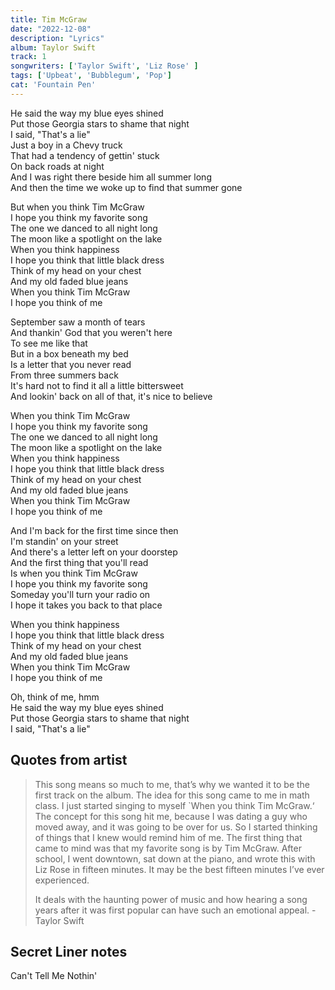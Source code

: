 ```yaml
---
title: Tim McGraw
date: "2022-12-08"
description: "Lyrics"
album: Taylor Swift
track: 1
songwriters: ['Taylor Swift', 'Liz Rose' ]
tags: ['Upbeat', 'Bubblegum', 'Pop']
cat: 'Fountain Pen'
---
```

<p className="verse-one">
He said the way my blue eyes shined <br />
Put those Georgia stars to shame that night <br />
I said, "That's a lie" <br />
Just a boy in a Chevy truck <br />
That had a tendency of gettin' stuck <br />
On back roads at night <br />
And I was right there beside him all summer long <br />
And then the time we woke up to find that summer gone <br />
</p>
<p className="chorus">
But when you think Tim McGraw <br />
I hope you think my favorite song <br />
The one we danced to all night long <br />
The moon like a spotlight on the lake <br />
When you think happiness <br />
I hope you think that little black dress <br />
Think of my head on your chest <br />
And my old faded blue jeans <br />
When you think Tim McGraw <br />
I hope you think of me <br />
</p>
<p className="verse-two">
September saw a month of tears <br />
And thankin' God that you weren't here <br />
To see me like that <br />
But in a box beneath my bed <br />
Is a letter that you never read <br />
From three summers back <br />
It's hard not to find it all a little bittersweet <br />
And lookin' back on all of that, it's nice to believe <br />
</p>
<p className="chorus">
When you think Tim McGraw <br />
I hope you think my favorite song <br />
The one we danced to all night long <br />
The moon like a spotlight on the lake <br />
When you think happiness <br />
I hope you think that little black dress <br />
Think of my head on your chest <br />
And my old faded blue jeans <br />
When you think Tim McGraw <br />
I hope you think of me <br />
</p>
<p className="bridge">
And I'm back for the first time since then <br />
I'm standin' on your street <br />
And there's a letter left on your doorstep <br />
And the first thing that you'll read <br />
Is when you think Tim McGraw <br />
I hope you think my favorite song <br />
Someday you'll turn your radio on <br />
I hope it takes you back to that place <br />
</p>
<p className="chorus">
When you think happiness <br />
I hope you think that little black dress <br />
Think of my head on your chest <br />
And my old faded blue jeans <br />
When you think Tim McGraw <br />
I hope you think of me <br />
</p>
<p className="outro">
Oh, think of me, hmm <br />
He said the way my blue eyes shined <br />
Put those Georgia stars to shame that night <br />
I said, "That's a lie" <br />
</p>



## Quotes from artist
<blockquote>
This song means so much to me, that’s why we wanted it to be the first track on the album. The idea for this song came to me in math class. I just started singing to myself `When you think Tim McGraw.‘ The concept for this song hit me, because I was dating a guy who moved away, and it was going to be over for us. So I started thinking of things that I knew would remind him of me. The first thing that came to mind was that my favorite song is by Tim McGraw. After school, I went downtown, sat down at the piano, and wrote this with Liz Rose in fifteen minutes. It may be the best fifteen minutes I’ve ever experienced.

It deals with the haunting power of music and how hearing a song years after it was first popular can have such an emotional appeal. - Taylor Swift
</blockquote>


## Secret Liner notes
Can't Tell Me Nothin'